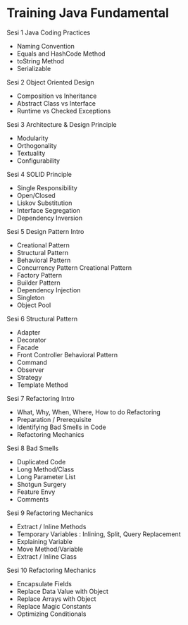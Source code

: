 # Training Java Fundamental #


Sesi 1
Java Coding Practices
- Naming Convention
- Equals and HashCode Method
- toString Method
- Serializable

Sesi 2
Object Oriented Design
- Composition vs Inheritance
- Abstract Class vs Interface
- Runtime vs Checked Exceptions

Sesi 3
Architecture & Design Principle
- Modularity 
- Orthogonality
- Textuality
- Configurability

Sesi 4
SOLID Principle
- Single Responsibility
- Open/Closed
- Liskov Substitution
- Interface Segregation
- Dependency Inversion

Sesi 5
Design Pattern Intro
- Creational Pattern
- Structural Pattern
- Behavioral Pattern
- Concurrency Pattern
Creational Pattern
- Factory Pattern
- Builder Pattern
- Dependency Injection
- Singleton
- Object Pool

Sesi 6
Structural Pattern
- Adapter
- Decorator
- Facade
- Front Controller
Behavioral Pattern
- Command
- Observer
- Strategy
- Template Method

Sesi 7
Refactoring Intro
- What, Why, When, Where, How to do Refactoring
- Preparation / Prerequisite
- Identifying Bad Smells in Code
- Refactoring Mechanics

Sesi 8
Bad Smells
- Duplicated Code
- Long Method/Class
- Long Parameter List
- Shotgun Surgery
- Feature Envy
- Comments

Sesi 9
Refactoring Mechanics
- Extract / Inline Methods
- Temporary Variables : Inlining, Split, Query Replacement
- Explaining Variable
- Move Method/Variable
- Extract / Inline Class

Sesi 10
Refactoring Mechanics
- Encapsulate Fields
- Replace Data Value with Object
- Replace Arrays with Object
- Replace Magic Constants
- Optimizing Conditionals

